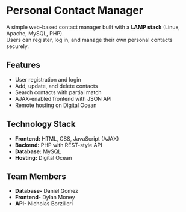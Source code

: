 # Personal Contact Manager

A simple web-based contact manager built with a **LAMP stack** (Linux, Apache, MySQL, PHP).  
Users can register, log in, and manage their own personal contacts securely.

## Features
- User registration and login
- Add, update, and delete contacts
- Search contacts with partial match
- AJAX-enabled frontend with JSON API
- Remote hosting on Digital Ocean

## Technology Stack
- **Frontend:** HTML, CSS, JavaScript (AJAX)
- **Backend:** PHP with REST-style API
- **Database:** MySQL
- **Hosting:** Digital Ocean

## Team Members
- **Database-** Daniel Gomez
- **Frontend-** Dylan Money
- **API-** Nicholas Borzilleri 



